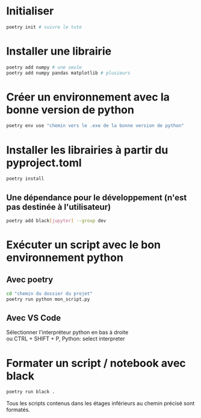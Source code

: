# Initialiser 
```bash
poetry init # suivre le tuto
```

# Installer une librairie
```bash
poetry add numpy # une seule
poetry add numpy pandas matplotlib # plusieurs
```
# Créer un environnement avec la bonne version de python
```bash
poetry env use "chemin vers le .exe de la bonne version de python"
```

# Installer les librairies à partir du pyproject.toml
```bash
poetry install
```
## Une dépendance pour le développement (n'est pas destinée à l'utilisateur)
```bash
poetry add black[jupyter] --group dev
```

# Exécuter un script avec le bon environnement python
## Avec poetry
```bash
cd "chemin du dossier du projet"
poetry run python mon_script.py
```
## Avec VS Code
Sélectionner l'interpréteur python en bas à droite  
ou CTRL + SHIFT + P, Python: select interpreter

# Formater un script / notebook avec black
```bash
poetry run black .
```
Tous les scripts contenus dans les étages inférieurs au chemin précisé sont formatés.